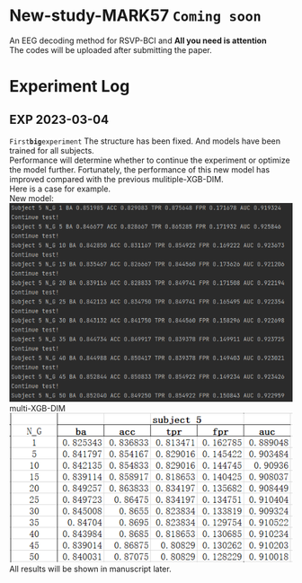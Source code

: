 # New-study-MARK57 `Coming soon`
An EEG decoding method for RSVP-BCI and **All you need is attention** <br>
The codes will be uploaded after submitting the paper.
# Experiment Log
## EXP 2023-03-04 
`First`**`big`**`experiment`
The structure has been fixed. And models have been trained for all subjects.<br> Performance will determine whether to continue the experiment or optimize the model further. Fortunately, the performance of this new model has improved compared with the previous mulitiple-XGB-DIM. <br>
Here is a case for example.<br>
New model: ![image](https://github.com/bowenliee/New-study-MARK57/blob/main/sub5.png)<br>
multi-XGB-DIM ![image](https://github.com/bowenliee/New-study-MARK57/blob/main/sub5_comparison.png)<br>
All results will be shown in manuscript later.
